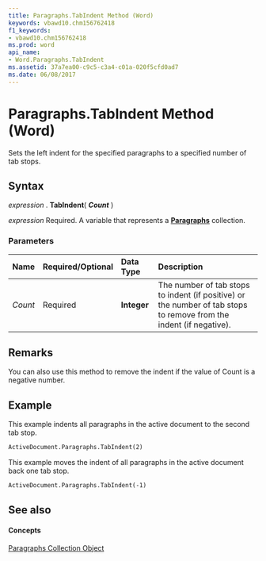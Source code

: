 ```yaml
---
title: Paragraphs.TabIndent Method (Word)
keywords: vbawd10.chm156762418
f1_keywords:
- vbawd10.chm156762418
ms.prod: word
api_name:
- Word.Paragraphs.TabIndent
ms.assetid: 37a7ea00-c9c5-c3a4-c01a-020f5cfd0ad7
ms.date: 06/08/2017
---
```



# Paragraphs.TabIndent Method (Word)

Sets the left indent for the specified paragraphs to a specified number of tab stops.


## Syntax

 _expression_ . **TabIndent**( **_Count_** )

 _expression_ Required. A variable that represents a **[Paragraphs](Word.paragraphs.md)** collection.


### Parameters



|**Name**|**Required/Optional**|**Data Type**|**Description**|
|:-----|:-----|:-----|:-----|
| _Count_|Required| **Integer**|The number of tab stops to indent (if positive) or the number of tab stops to remove from the indent (if negative).|

## Remarks

You can also use this method to remove the indent if the value of Count is a negative number.


## Example

This example indents all paragraphs in the active document to the second tab stop.


```vb
ActiveDocument.Paragraphs.TabIndent(2)
```

This example moves the indent of all paragraphs in the active document back one tab stop.




```vb
ActiveDocument.Paragraphs.TabIndent(-1)
```


## See also


#### Concepts


[Paragraphs Collection Object](Word.paragraphs.md)

